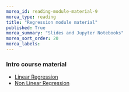 ```yaml
---
morea_id: reading-module-material-9
morea_type: reading
title: "Regression module material"
published: True
morea_summary: "Slides and Jupyter Notebooks"
morea_sort_order: 20
morea_labels: 
---
```



### Intro course material

* [Linear Regression](resources/linear_regression.ipynb)
* [Non Linear Regression](resources/non_linear_regression.ipynb)


